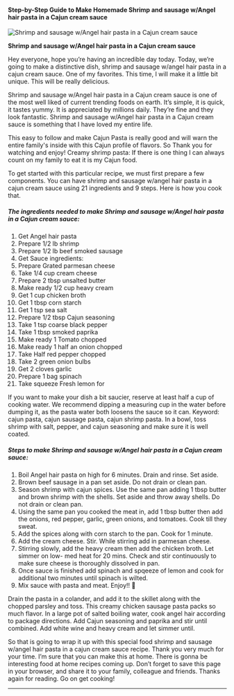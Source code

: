             

#### Step-by-Step Guide to Make Homemade Shrimp and sausage w/Angel hair pasta in a Cajun cream sauce

![Shrimp and sausage w/Angel hair pasta in a Cajun cream sauce](https://img-global.cpcdn.com/recipes/f6bf6db433bf26e9/751x532cq70/shrimp-and-sausage-wangel-hair-pasta-in-a-cajun-cream-sauce-recipe-main-photo.jpg)

**Shrimp and sausage w/Angel hair pasta in a Cajun cream sauce**

Hey everyone, hope you’re having an incredible day today. Today, we’re going to make a distinctive dish, shrimp and sausage w/angel hair pasta in a cajun cream sauce. One of my favorites. This time, I will make it a little bit unique. This will be really delicious.

Shrimp and sausage w/Angel hair pasta in a Cajun cream sauce is one of the most well liked of current trending foods on earth. It’s simple, it is quick, it tastes yummy. It is appreciated by millions daily. They’re fine and they look fantastic. Shrimp and sausage w/Angel hair pasta in a Cajun cream sauce is something that I have loved my entire life.

This easy to follow and make Cajun Pasta is really good and will warn the entire family's inside with this Cajun profile of flavors. So Thank you for watching and enjoy! Creamy shrimp pasta: If there is one thing I can always count on my family to eat it is my Cajun food.

To get started with this particular recipe, we must first prepare a few components. You can have shrimp and sausage w/angel hair pasta in a cajun cream sauce using 21 ingredients and 9 steps. Here is how you cook that.

##### The ingredients needed to make Shrimp and sausage w/Angel hair pasta in a Cajun cream sauce:

1.  Get Angel hair pasta
2.  Prepare 1/2 lb shrimp
3.  Prepare 1/2 lb beef smoked sausage
4.  Get Sauce ingredients:
5.  Prepare Grated parmesan cheese
6.  Take 1/4 cup cream cheese
7.  Prepare 2 tbsp unsalted butter
8.  Make ready 1/2 cup heavy cream
9.  Get 1 cup chicken broth
10.  Get 1 tbsp corn starch
11.  Get 1 tsp sea salt
12.  Prepare 1/2 tbsp Cajun seasoning
13.  Take 1 tsp coarse black pepper
14.  Take 1 tbsp smoked paprika
15.  Make ready 1 Tomato chopped
16.  Make ready 1 half an onion chopped
17.  Take Half red pepper chopped
18.  Take 2 green onion bulbs
19.  Get 2 cloves garlic
20.  Prepare 1 bag spinach
21.  Take squeeze Fresh lemon for

If you want to make your dish a bit saucier, reserve at least half a cup of cooking water. We recommend dipping a measuring cup in the water before dumping it, as the pasta water both loosens the sauce so it can. Keyword: cajun pasta, cajun sausage pasta, cajun shrimp pasta. In a bowl, toss shrimp with salt, pepper, and cajun seasoning and make sure it is well coated.

##### Steps to make Shrimp and sausage w/Angel hair pasta in a Cajun cream sauce:

1.  Boil Angel hair pasta on high for 6 minutes. Drain and rinse. Set aside.
2.  Brown beef sausage in a pan set aside. Do not drain or clean pan.
3.  Season shrimp with cajun spices. Use the same pan adding 1 tbsp butter and brown shrimp with the shells. Set aside and throw away shells. Do not drain or clean pan.
4.  Using the same pan you cooked the meat in, add 1 tbsp butter then add the onions, red pepper, garlic, green onions, and tomatoes. Cook till they sweat.
5.  Add the spices along with corn starch to the pan. Cook for 1 minute.
6.  Add the cream cheese. Stir. While stirring add in parmesan cheese.
7.  Stirring slowly, add the heavy cream then add the chicken broth. Let simmer on low- med heat for 20 mins. Check and stir continuously to make sure cheese is thoroughly dissolved in pan.
8.  Once sauce is finished add spinach and spqeeze of lemon and cook for additional two minutes until spinach is wilted.
9.  Mix sauce with pasta and meat. Enjoy!! 🤗

Drain the pasta in a colander, and add it to the skillet along with the chopped parsley and toss. This creamy chicken sausage pasta packs so much flavor. In a large pot of salted boiling water, cook angel hair according to package directions. Add Cajun seasoning and paprika and stir until combined. Add white wine and heavy cream and let simmer until.

So that is going to wrap it up with this special food shrimp and sausage w/angel hair pasta in a cajun cream sauce recipe. Thank you very much for your time. I’m sure that you can make this at home. There is gonna be interesting food at home recipes coming up. Don’t forget to save this page in your browser, and share it to your family, colleague and friends. Thanks again for reading. Go on get cooking!

* * *